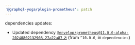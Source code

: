 ```yaml
---
'@graphql-yoga/plugin-prometheus': patch
---
```

dependencies updates:
  - Updated dependency [`@envelop/prometheus@11.0.0-alpha-20240802132908-27a22a87`
    ↗︎](https://www.npmjs.com/package/@envelop/prometheus/v/11.0.0) (from `^10.0.0`, in
    `dependencies`)
